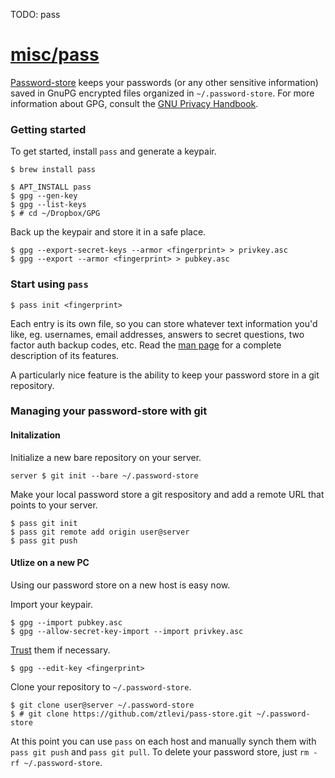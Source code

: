 TODO: pass

# [misc/pass](https://gist.github.com/abtrout/d64fb11ad6f9f49fa325)

[Password-store](http://www.zx2c4.com/projects/password-store/) keeps your passwords (or any other
sensitive information) saved in GnuPG encrypted files organized in `~/.password-store`. For more
information about GPG, consult the [GNU Privacy Handbook](https://www.gnupg.org/gph/en/manual.html).

### Getting started

To get started, install `pass` and generate a keypair.

```shell
$ brew install pass

$ APT_INSTALL pass
$ gpg --gen-key
$ gpg --list-keys
$ # cd ~/Dropbox/GPG
```

Back up the keypair and store it in a safe place.

```shell
$ gpg --export-secret-keys --armor <fingerprint> > privkey.asc
$ gpg --export --armor <fingerprint> > pubkey.asc
```

### Start using `pass`

```shell
$ pass init <fingerprint>
```

Each entry is its own file, so you can store whatever text information you'd like, eg. usernames,
email addresses, answers to secret questions, two factor auth backup codes, etc. Read the
[man page](http://git.zx2c4.com/password-store/about/) for a complete description of its features.

A particularly nice feature is the ability to keep your password store in a git repository.

### Managing your password-store with git

#### Initalization

Initialize a new bare repository on your server.

```shell
server $ git init --bare ~/.password-store
```

Make your local password store a git respository and add a remote URL that points to your server.

```shell
$ pass git init
$ pass git remote add origin user@server
$ pass git push
```

#### Utlize on a new PC

Using our password store on a new host is easy now.

Import your keypair.

```shell
$ gpg --import pubkey.asc
$ gpg --allow-secret-key-import --import privkey.asc
```

[Trust](https://www.gnupg.org/gph/en/manual.html#AEN346) them if necessary.

```shell
$ gpg --edit-key <fingerprint>
```

Clone your repository to `~/.password-store`.

```shell
$ git clone user@server ~/.password-store
$ # git clone https://github.com/ztlevi/pass-store.git ~/.password-store
```

At this point you can use `pass` on each host and manually synch them with `pass git push` and
`pass git pull`. To delete your password store, just `rm -rf ~/.password-store`.

